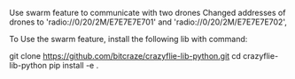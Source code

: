 Use swarm feature to communicate with two drones
Changed addresses of drones to  'radio://0/20/2M/E7E7E7E701' and 'radio://0/20/2M/E7E7E7E702',

To Use the swarm feature, install the following lib with command:

git clone https://github.com/bitcraze/crazyflie-lib-python.git
cd crazyflie-lib-python
pip install -e .
